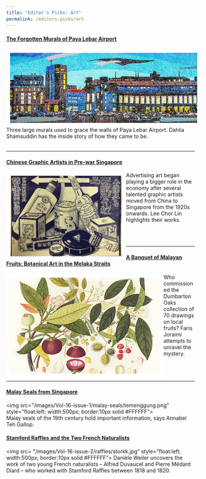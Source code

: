 ```yaml
---
title: "Editor's Picks: Art"
permalink: /editors-picks/art
---
```

#### [The Forgotten Murals of Paya Lebar Airport](https://biblioasia.nlb.gov.sg/vol-17/issue-2/jul-sep-2021/murals)
<img src=" /images/vol-17-issue-2/murals/Mural_Main2.jpg"  style="float:left; width:500px; border:10px solid #FFFFFF"> Three large murals used to grace the walls of Paya Lebar Airport. Dahlia Shamsuddin has the inside story of how they came to be.
<br>
<br>
 <hr>

#### [Chinese Graphic Artists in Pre-war Singapore](https://biblioasia.nlb.gov.sg/vol-17/issue-2/jul-sep-2021/chinese-artists)<br>
<img src="/images/vol-17-issue-2/chinesegraphic/ChineseGraphic_Main.jpg"  style="float:left; width:300px; border:10px solid #FFFFFF">  <p>Advertising art began playing a bigger role in the economy after several talented graphic artists moved from China to Singapore from the 1920s onwards. Lee Chor Lin highlights their works.</p>
<br>
<br>
<hr>


#### [A Banquet of Malayan Fruits: Botanical Art in the Melaka Straits](https://biblioasia.nlb.gov.sg/vol-17/issue-1/apr-jun-2021/malayan-fruits)

<img src="/images/Vol-17-issue-1/malayan-fruits/mangosteens.jpg" style="float:left; width:400px; border:10px solid #FFFFFF">Who commissioned the Dumbarton Oaks collection of 70 drawings on local fruits? Faris Joraimi attempts to unravel the mystery.<br>
<br>
<br>
<br>
 <hr>

#### [Malay Seals from Singapore](https://biblioasia.nlb.gov.sg/vol-16/issue-1/apr-jun-2020/malay-seals)
<img src="/images/Vol-16-issue-1/malay-seals/temenggung.png”  style="float:left; width:500px; border:10px solid #FFFFFF">																																																											
								Malay seals of the 19th century hold important information, says Annabel Teh Gallop.

																																																												
																																																												
				

#### [Stamford Raffles and the Two French Naturalists](https://biblioasia.nlb.gov.sg/vol-16/issue-2/jul-sep-2020/raffles)
																																																											 
<img src= "/images/Vol-16-issue-2/raffles/storkk.jpg” style="float:left; width:500px; border:10px solid #FFFFFF"> Danièle Weiler uncovers the work of two young French naturalists – Alfred Duvaucel and Pierre Médard Diard – who worked with Stamford Raffles between 1818 and 1820.